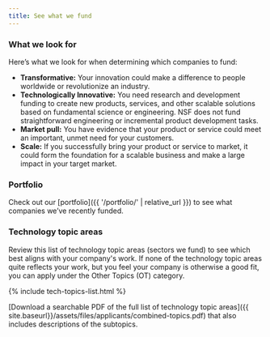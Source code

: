 ```yaml
---
title: See what we fund
---
```


### What we look for

Here’s what we look for when determining which companies to fund:

- **Transformative:** Your innovation could make a difference to people worldwide or revolutionize an industry.
- **Technologically Innovative:** You need research and development funding to create new products, services, and other scalable solutions based on fundamental science or engineering. NSF does not fund straightforward engineering or incremental product development tasks.
- **Market pull:** You have evidence that your product or service could meet an important, unmet need for your customers.
- **Scale:** If you successfully bring your product or service to market, it could form the foundation for a scalable business and make a large impact in your target market.

### Portfolio

Check out our [portfolio]({{ '/portfolio/' | relative_url }}) to see what companies we’ve recently funded.

### Technology topic areas

Review this list of technology topic areas (sectors we fund) to see which best aligns with your company's work. If none of the technology topic areas quite reflects your work, but you feel your company is otherwise a good fit, you can apply under the Other Topics (OT) category.

{% include tech-topics-list.html %}

[Download a searchable PDF of the full list of technology topic areas]({{ site.baseurl}}/assets/files/applicants/combined-topics.pdf) that also includes descriptions of the subtopics.

